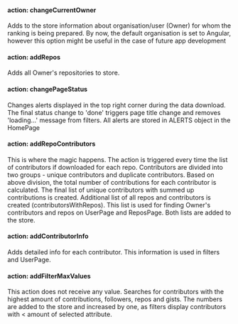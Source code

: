 #### action: changeCurrentOwner
Adds to the store information about organisation/user (Owner) for whom the ranking is being prepared.
By now, the default organisation is set to Angular, however this option might be useful in the case of future app development
#### action: addRepos
Adds all Owner's repositories to store.
#### action: changePageStatus
Changes alerts displayed in the top right corner during the data download.
The final status change to 'done' triggers page title change and removes 'loading...' message from filters.
All alerts are stored in ALERTS object in the HomePage
#### action: addRepoContributors
This is where the magic happens. The action is triggered every time the list of contributors if downloaded for each repo.
Contributors are divided into two groups - unique contributors and duplicate contributors.
Based on above division, the total number of contributions for each contributor is calculated.
The final list of unique contributors with summed up contributions is created.
Additional list of all repos and contributors is created (contributorsWithRepos). This list is used for finding Owner's contributors and repos on UserPage and ReposPage.
Both lists are added to the store.
#### action: addContributorInfo
Adds detailed info for each contributor. This information is used in filters and UserPage.
#### action: addFilterMaxValues
This action does not receive any value.
Searches for contributors with the highest amount of contributions, followers, repos and gists.
The numbers are added to the store and increased by one, as filters display contributors with < amount of selected attribute.
